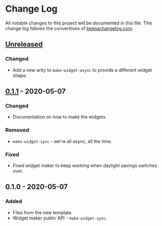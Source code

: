 # Change Log
All notable changes to this project will be documented in this file. This change log follows the conventions of [keepachangelog.com](http://keepachangelog.com/).

## [Unreleased]
### Changed
- Add a new arity to `make-widget-async` to provide a different widget shape.

## [0.1.1] - 2020-05-07
### Changed
- Documentation on how to make the widgets.

### Removed
- `make-widget-sync` - we're all async, all the time.

### Fixed
- Fixed widget maker to keep working when daylight savings switches over.

## 0.1.0 - 2020-05-07
### Added
- Files from the new template.
- Widget maker public API - `make-widget-sync`.

[Unreleased]: https://github.com/your-name/fwpd_cursive/compare/0.1.1...HEAD
[0.1.1]: https://github.com/your-name/fwpd_cursive/compare/0.1.0...0.1.1
